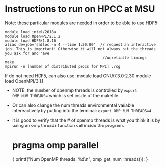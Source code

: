 # Instructions to run on HPCC at MSU

Note: these particular modules are needed in order to be able to use HDF5:

    module load intel/2018a
    module load OpenMPI/2.1.2
    module load HDF5/1.8.16
    alias devjob='salloc -n 4 --time 1:30:00'  // request an interactive job. This is important! Otherwise it will not always get the threads you ask for and have 
                                                //unreliable timings
    make
    mpirun -n [number of distributed procs for MPI] ./cg
    
If do not need HDF5, can also use:
    module load GNU/7.3.0-2.30
    module load OpenMPI/3.1.1

    
* NOTE: the number of openmp threads is controlled by `export  OMP_NUM_THREADS=` which is set inside of the makefile.
* Or can also change the num threads environmental variable intereactively by putting into the terminal: `export OMP_NUM_THREADS=4`

* it is good to verify that the # of openmp threads is what you think it is by using an omp threads function call inside the program:
    
   # pragma omp parallel
   {
      printf("Num OpenMP threads: %d\n", omp_get_num_threads());
   }
